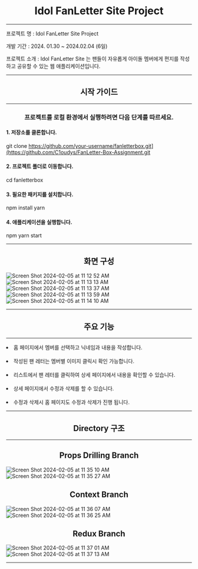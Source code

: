 # <div align="center">Idol FanLetter Site Project</div>
* * *  
프로젝트 명 : Idol FanLetter Site Project

개발 기간 : 2024. 01.30 ~ 2024.02.04 (6일)

프로젝트 소개 : Idol FanLetter Site 는 팬들이 자유롭게 아이돌 멤버에게 편지를 작성하고 공유할 수 있는 웹 애플리케이션입니다.

* * *  
## <div align="center">시작 가이드</div>
* * *
### <div align="center">프로젝트를 로컬 환경에서 실행하려면 다음 단계를 따르세요.</div>
#### 1. 저장소를 클론합니다.

git clone https://github.com/your-username/fanletterbox.git](https://github.com/C1oudys/FanLetter-Box-Assignment.git

  
#### 2. 프로젝트 폴더로 이동합니다.  

cd fanletterbox

#### 3. 필요한 패키지를 설치합니다.

npm install yarn

#### 4. 애플리케이션을 실행합니다.

npm yarn start
* * *
## <div align="center">화면 구성</div>
![Screen Shot 2024-02-05 at 11 12 52 AM](https://github.com/C1oudys/FanLetter-Box-Assignment/assets/153264541/93ff09e1-986d-4456-8bce-70f57c68830a)
![Screen Shot 2024-02-05 at 11 13 13 AM](https://github.com/C1oudys/FanLetter-Box-Assignment/assets/153264541/9599412f-4397-4ea1-9108-91c5517c2bf9)
![Screen Shot 2024-02-05 at 11 13 37 AM](https://github.com/C1oudys/FanLetter-Box-Assignment/assets/153264541/6ddd7a68-689b-4ed6-9326-dae4b345b6ba)
![Screen Shot 2024-02-05 at 11 13 59 AM](https://github.com/C1oudys/FanLetter-Box-Assignment/assets/153264541/8bd6dde5-7f9c-4999-adea-b6adc083dded)
![Screen Shot 2024-02-05 at 11 14 10 AM](https://github.com/C1oudys/FanLetter-Box-Assignment/assets/153264541/848a4192-35fc-41b4-9b00-6c3db81d6a0d)
* * *
## <div align="center">주요 기능</div>
* * *
<li>홈 페이지에서 멤버를 선택하고 닉네임과 내용을 작성합니다.</li>  
<br>
<li>작성된 팬 레터는 멤버별 이미지 클릭시 확인 가능합니다.</li>  
<br>
<li>리스트에서 팬 레터를 클릭하여 상세 페이지에서 내용을 확인할 수 있습니다.</li>  
<br>
<li>상세 페이지에서 수정과 삭제를 할 수 있습니다.</li>  
<br>
<li>수정과 삭제시 홈 페이지도 수정과 삭제가 진행 됩니다.</li>

* * *
## <div align="center">Directory 구조</div>
* * *

## <div align="center">Props Drilling Branch</div>

![Screen Shot 2024-02-05 at 11 35 10 AM](https://github.com/C1oudys/FanLetter-Box-Assignment/assets/153264541/3039fa1d-cc55-4f27-9ab2-d021214737a2)
![Screen Shot 2024-02-05 at 11 35 27 AM](https://github.com/C1oudys/FanLetter-Box-Assignment/assets/153264541/579aa9ca-7db5-4768-b316-68f678ae29ff)

## <div align="center">Context Branch</div>

![Screen Shot 2024-02-05 at 11 36 07 AM](https://github.com/C1oudys/FanLetter-Box-Assignment/assets/153264541/f6e94581-489d-457d-8deb-8afff5ec7bfa)
![Screen Shot 2024-02-05 at 11 36 25 AM](https://github.com/C1oudys/FanLetter-Box-Assignment/assets/153264541/a8263391-d78a-4dd8-a6fb-d79dc37d6e12)

## <div align="center">Redux Branch</div>

![Screen Shot 2024-02-05 at 11 37 01 AM](https://github.com/C1oudys/FanLetter-Box-Assignment/assets/153264541/00255b16-0e19-4271-9576-d57e7ff07691)
![Screen Shot 2024-02-05 at 11 37 13 AM](https://github.com/C1oudys/FanLetter-Box-Assignment/assets/153264541/ac120cdf-6352-44eb-b6db-a2ee73e0bea1)

* * *

